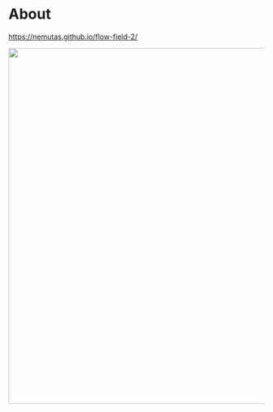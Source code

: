 # About

https://nemutas.github.io/flow-field-2/

<img src='https://github.com/nemutas/flow-field-2/assets/46724121/9edad1c5-6a5c-42fb-8cf3-f280f8a25ba3' alt='' width='700' />
